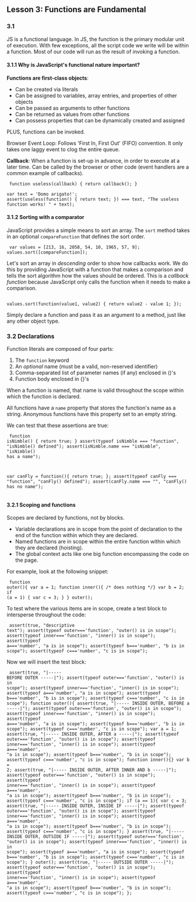 ## Lesson 3: Functions are Fundamental 

### 3.1
JS is a functional language. In JS, the function is the primary modular unit of execution. With few exceptions, all the script code we write will be within a function. Most of our code will run as the result of invoking a function.

#### 3.1.1 Why is JavaScript's functional nature important?

**Functions are first-class objects**: 
* Can be created via literals 
* Can be assigned to variables, array entries, and properties of other objects
* Can be passed as arguments to other functions
* Can be returned as values from other functions
* Can possess properties that can be dynamically created and assigned

PLUS, functions can be invoked. 

Browser Event Loop: Follows 'First In, First Out' (FIFO) convention. It only takes one laggy event to clog the entire queue. 

**Callback**: When a function is set-up in advance, in order to execute at a later time. Can be called by the browser or other code (event handlers are a common example of callbacks). 
<pre><code> function useless(callback) { return callback(); } 

var text = 'Domo arigato!';
assert(useless(function() { return text; }) === text, "The useless function works! " + text);
</code></pre>

#### 3.1.2 Sorting with a comparator

JavaScript provides a simple means to sort an array. The <code>sort</code> method takes in an optional <code>compareFunction</code> that defines the sort order.
<pre><code> var values = [213, 16, 2058, 54, 10, 1965, 57, 9];
values.sort([compareFunction]);
</code></pre>

Let's sort an array in *descending* order to show how callbacks work. We do this by providing JavaScript with a function that makes a comparison and tells the sort algorithm how the values should be ordered. This is a *callback function* because JavaScript only calls the function when it needs to make a comparison.  
<pre><code>
values.sort(function(value1, value2) { return value2 - value 1; });
</code></pre>

Simply declare a function and pass it as an argument to a method, just like any other object type. 

### 3.2 Declarations

Function literals are composed of four parts: 

1. The <code>function</code> keyword
2. An *optional* name (must be a valid, non-reserved identifier)
3. Comma-separated list of parameter names (if any) enclosed in ()'s
4. Function body enclosed in {}'s

When a function is named, that name is valid throughout the scope within which the function is declared. 

All functions have a <code>name</code> property that stores the function's name as a string. Anonymous functions have this property set to an empty string.

We can test that these assertions are true:<pre><code> 
function isNimble() { return true; }
assert(typeof isNimble === "function", "isNimble() defined");
assert(isNimble.name === "isNimble", "isNimble() has a name");

var canFly = function(){ return true; };
assert(typeof canFly === "function", "canFly() defined");
assert(canFly.name === "", "canFly() has no name");
</code></pre>

#### 3.2.1 Scoping and functions

Scopes are declared by functions, not by blocks.
* Variable declarations are in scope from the point of declaration to the end of the function within which they are declared.
* Named functions are in scope within the entire function within which they are declared (hoisting).
* The global context acts like one big function encompassing the code on the page.

For example, look at the following snippet:<pre><code>
function outer(){
   var a = 1;
   function inner(){ /* does nothing */}
   var b = 2;
   if (a = 1) {
      var c = 3;
   }
}
outer();</code></pre>

To test where the various items are in scope, create a test block to intersperse throughout the code:<pre><code> 
assert(true, "descriptive text");
assert(typeof outer==='function', "outer() is in scope");
assert(typeof inner==='function', "inner() is in scope");
assert(typeof a==='number', "a is in scope");
assert(typeof b==='number', "b is in scope");
assert(typeof c==='number', "c is in scope");
</code></pre>

Now we will insert the test block:<pre><code>
assert(true, "|----- BEFORE OUTER -----|");
assert(typeof outer==='function', "outer() is in scope");
assert(typeof inner==='function', "inner() is in scope");
assert(typeof a==='number', "a is in scope");
assert(typeof b==='number', "b is in scope");
assert(typeof c==='number', "c is in scope");
function outer(){
   assert(true, "|----- INSIDE OUTER, BEFORE a -----|");
   assert(typeof outer==='function', "outer() is in scope");
   assert(typeof inner==='function', "inner() is in scope");
   assert(typeof a==='number', "a is in scope");
   assert(typeof b==='number', "b is in scope");
   assert(typeof c==='number', "c is in scope");
   var a = 1;
   assert(true, "|----- INSIDE OUTER, AFTER a -----|");
   assert(typeof outer==='function', "outer() is in scope");
   assert(typeof inner==='function', "inner() is in scope");
   assert(typeof a==='number', "a is in scope");
   assert(typeof b==='number', "b is in scope");
   assert(typeof c==='number', "c is in scope");
   function inner(){}
   var b = 2;
   assert(true, "|----- INSIDE OUTER, AFTER INNER AND b -----|");
   assert(typeof outer==='function', "outer() is in scope");
   assert(typeof inner==='function', "inner() is in scope");
   assert(typeof a==='number', "a is in scope");
   assert(typeof b==='number', "b is in scope");
   assert(typeof c==='number', "c is in scope");
   if (a == 1){
      var c = 3;
      assert(true, "|----- INSIDE OUTER, INSIDE IF -----|");
      assert(typeof outer==='function', "outer() is in scope");
      assert(typeof inner==='function', "inner() is in scope");
      assert(typeof a==='number', "a is in scope");
      assert(typeof b==='number', "b is in scope");
      assert(typeof c==='number', "c is in scope");
   }
   assert(true, "|----- INSIDE OUTER, OUTSIDE IF -----|");
   assert(typeof outer==='function', "outer() is in scope");
   assert(typeof inner==='function', "inner() is in scope");
   assert(typeof a==='number', "a is in scope");
   assert(typeof b==='number', "b is in scope");
   assert(typeof c==='number', "c is in scope");
}
outer();
assert(true, "|----- OUTSIDE OUTER -----|");
assert(typeof outer==='function', "outer() is in scope");
assert(typeof inner==='function', "inner() is in scope");
assert(typeof a==='number', "a is in scope");
assert(typeof b==='number', "b is in scope");
assert(typeof c==='number', "c is in scope");
};
</code></pre>

